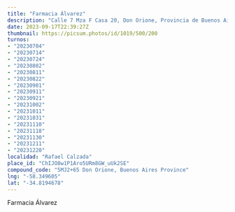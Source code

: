 ```yaml
---
title: "Farmacia Álvarez"
description: "Calle 7 Mza F Casa 20, Don Orione, Provincia de Buenos Aires, Argentina"
date: 2023-09-17T22:39:27Z
thumbnail: https://picsum.photos/id/1019/500/200
turnos:
- "20230704"
- "20230714"
- "20230724"
- "20230802"
- "20230811"
- "20230822"
- "20230901"
- "20230911"
- "20230921"
- "20231002"
- "20231011"
- "20231031"
- "20231110"
- "20231118"
- "20231130"
- "20231211"
- "20231220"
localidad: "Rafael Calzada"
place_id: "ChIJO8w1P1Aro5URm8GW_uUk2SE"
compound_code: "5MJ2+65 Don Orione, Buenos Aires Province"
lng: "-58.349605"
lat: "-34.8194678"
---
```


Farmacia Álvarez